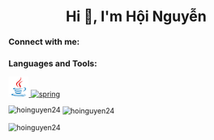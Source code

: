 <h1 align="center">Hi 👋, I'm Hội Nguyễn</h1>

<h3 align="left">Connect with me:</h3>
<p align="left">
</p>

<h3 align="left">Languages and Tools:</h3>
<p align="left"> <a href="https://www.java.com" target="_blank" rel="noreferrer"> <img src="https://raw.githubusercontent.com/devicons/devicon/master/icons/java/java-original.svg" alt="java" width="40" height="40"/> </a> <a href="https://spring.io/" target="_blank" rel="noreferrer"> <img src="https://www.vectorlogo.zone/logos/springio/springio-icon.svg" alt="spring" width="40" height="40"/> </a> </p>

<p><img align="left" src="https://github-readme-stats.vercel.app/api/top-langs?username=hoinguyen24&show_icons=true&locale=en&layout=compact" alt="hoinguyen24" /></p>

<p>&nbsp;<img align="center" src="https://github-readme-stats.vercel.app/api?username=hoinguyen24&show_icons=true&locale=en" alt="hoinguyen24" /></p>

<p><img align="center" src="https://github-readme-streak-stats.herokuapp.com/?user=hoinguyen24&" alt="hoinguyen24" /></p>

